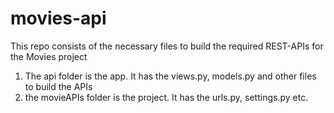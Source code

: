 # movies-api
This repo consists of the necessary files to build the required REST-APIs for the Movies project
1) The api folder is the app. It has the views.py, models.py and other files to build the APIs
2) the movieAPIs folder is the project. It has the urls.py, settings.py etc.
